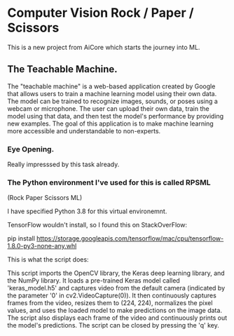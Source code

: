 # Computer Vision Rock / Paper / Scissors

This is a new project from AiCore which starts the journey into ML.

## The Teachable Machine.

The "teachable machine" is a web-based application created by Google that allows users to train a machine learning model using their own data. The model can be trained to recognize images, sounds, or poses using a webcam or microphone. The user can upload their own data, train the model using that data, and then test the model's performance by providing new examples. The goal of this application is to make machine learning more accessible and understandable to non-experts.

### Eye Opening.

Really impresssed by this task already.

### The Python environment I've used for this is called RPSML

(Rock Paper Scissors ML)

I have specified Python 3.8 for this virtual environemnt.

TensorFlow wouldn't install, so I found this on StackOverFlow:

pip install https://storage.googleapis.com/tensorflow/mac/cpu/tensorflow-1.8.0-py3-none-any.whl


This is what the script does:

This script imports the OpenCV library, the Keras deep learning library, and the NumPy library. It loads a pre-trained Keras model called 'keras_model.h5' and captures video from the default camera (indicated by the parameter '0' in cv2.VideoCapture(0)). It then continuously captures frames from the video, resizes them to (224, 224), normalizes the pixel values, and uses the loaded model to make predictions on the image data. The script also displays each frame of the video and continuously prints out the model's predictions. The script can be closed by pressing the 'q' key.





